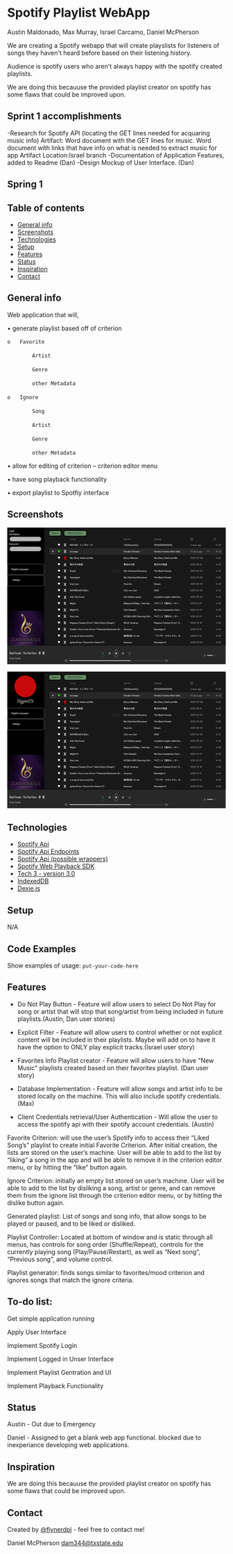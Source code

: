 # Spotify Playlist WebApp
Austin Maldonado, Max Murray, Israel Carcamo, Daniel McPherson

We are creating a Spotify webapp that will create playslists for listeners of songs they haven't heard before based on their listening history.

Audience is spotify users who aren't always happy with the spotify created playlists.

We are doing this becauuse the provided playlist creator on spotify has some flaws that could be improved upon.

## Sprint 1 accomplishments
-Research for Spotify API (locating the GET lines needed for acquaring music info)
				Artifact: Word document with the GET lines for music.
				          Word document with links that have info on what is needed to extract music for app
		Artifact Location:Israel branch
-Documentation of Application Features, added to Readme (Dan)
-Design Mockup of User Interface. (Dan)
## Spring 1 


## Table of contents
* [General info](#general-info)
* [Screenshots](#screenshots)
* [Technologies](#technologies)
* [Setup](#setup)
* [Features](#features)
* [Status](#status)
* [Inspiration](#inspiration)
* [Contact](#contact)

## General info
Web application that will, 

•	generate playlist based off of criterion 

	o	Favorite

			Artist

			Genre

			other Metadata

	o	Ignore

			Song

			Artist

			Genre

			other Metadata

•	allow for editing of criterion – criterion editor menu

•	have song playback functionality

•	export playlist to Spotfiy interface


## Screenshots
![UI Mockup](./img/GUIMockup1.png)

![UI Mockup (Logged In)](./img/GUIMockup2.png)

## Technologies
* [Spotify Api](https://developer.spotify.com/documentation/web-api/)
* [Spotify Api Endpoints](https://developer.spotify.com/documentation/web-api/reference/#category-playlists)
* [Spotify Api (possible wrappers)](https://developer.spotify.com/documentation/web-api/libraries/)
* [Spotify Web Playback SDK](https://developer.spotify.com/documentation/)
* [Tech 3 - version 3.0]()
* [IndexedDB](https://developer.mozilla.org/en-US/docs/Web/API/IndexedDB_API)
* [Dexie.js](https://dexie.org/)

## Setup
N/A

## Code Examples
Show examples of usage:
`put-your-code-here`

## Features
* Do Not Play Button - Feature will allow users to select Do Not Play for song or artist that will stop that song/artist from being included in future playlists.(Austin, Dan user stories)


* Explicit Filter - Feature will allow users to control whether or not explicit content will be included in their playlists. Maybe will add on to have it have the option to ONLY play explicit tracks.(Israel user story)


* Favorites Info Playlist creator - Feature will allow users to have "New Music" playlists created based on their favorites playlist. (Dan user story)

* Database Implementation - Feature will allow songs and artist info to be stored locally on the machine. This will also include spotify credentials. (Max)

* Client Credentials retrieval/User Authentication - Will allow the user to access the spotify api with their spotify account credentials. (Austin)

Favorite Criterion: will use the user’s Spotify info to access their “Liked Song’s” playlist to create initial Favorite Criterion. 
After initial creation, the lists are stored on the user’s machine. User will be able to add to the list by “liking” a song in the 
app and will be able to remove it in the criterion editor menu, or by hitting the “like” button again. 

Ignore Criterion: initially an empty list stored on user’s machine. User will be able to add to the list by disliking a 
song, artist or genre, and can remove them from the ignore list through the criterion editor menu, or by hitting the dislike button again.

Generated playlist: List of songs and song info, that allow songs to be played or paused, and to be liked or disliked.

Playlist Controller: Located at bottom of window and is static through all menus, has controls for song order (Shuffle/Repeat), 
controls for the currently playing song (Play/Pause/Restart), as well as “Next song”, “Previous song”, and volume control.

Playlist generator: finds songs similar to favorites/mood criterion and ignores songs that match the ignore criteria.

## To-do list:
Get simple application running

Apply User Interface

Implement Spotify Login

Implement Logged in Unser Interface

Implement Playlist Gentration and UI

Implement Playback Functionality

## Status
Austin - Out due to Emergency

Daniel - Assigned to get a blank web app functional. blocked due to inexperiance developing web applications.

## Inspiration
We are doing this becauuse the provided playlist creator on spotify has some flaws that could be improved upon.

## Contact
Created by [@flynerdpl](https://www.flynerd.pl/) - feel free to contact me!

Daniel McPherson dam344@txstate.edu 